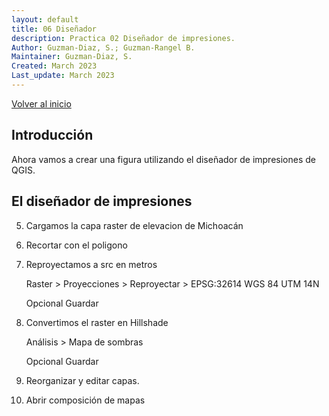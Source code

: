 ```yaml
---
layout: default
title: 06 Diseñador
description: Practica 02 Diseñador de impresiones.
Author: Guzman-Diaz, S.; Guzman-Rangel B. 
Maintainer: Guzman-Diaz, S.
Created: March 2023
Last_update: March 2023
---
```

[Volver al inicio](index.md)

## Introducción 

Ahora vamos a crear una figura utilizando el diseñador de impresiones de QGIS.

## El diseñador de impresiones


5. Cargamos la capa raster de elevacion de Michoacán

5. Recortar con el poligono 

6. Reproyectamos a src en metros

    Raster > Proyecciones > Reproyectar > EPSG:32614 WGS 84 UTM 14N

    Opcional Guardar

7. Convertimos el raster en Hillshade

    Análisis > Mapa de sombras 

    Opcional Guardar

8. Reorganizar y editar capas.

9. Abrir composición de mapas